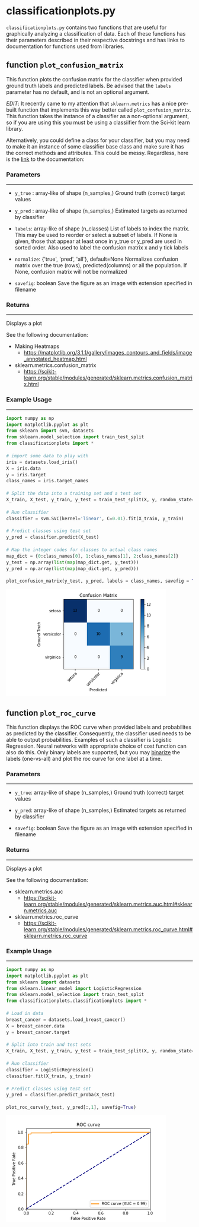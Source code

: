 # classificationplots.py

`classificationplots.py` contains two functions that are useful for graphically analyzing
a classification of data. Each of these functions has their parameters described in their respective docstrings and has links to documentation for functions used from libraries.

## function `plot_confusion_matrix`

This function plots the confusion matrix for the classifier when provided ground truth labels and predicted labels. Be advised that the `labels` parameter has no default, and is not an optional argument. 

_EDIT_: It recently came to my attention that `sklearn.metrics` has a nice pre-built function that implements this way better called `plot_confusion_matrix`. This function takes the instance of a classifier as a non-optional argument, so if you are using this you must be using a classiifier from the Sci-kit learn library. 

Alternatively, you could define a class for your classifier, but you may need to make it an instance of some classifier base class and make sure it has the correct methods and attributes. This could be messy. Regardless, here is the [link](https://scikit-learn.org/stable/modules/generated/sklearn.metrics.plot_confusion_matrix.html#sklearn.metrics.plot_confusion_matrix) to the documentation:

### Parameters
---
- `y_true` : array-like of shape (n_samples,)
        Ground truth (correct) target values

- `y_pred` : array-like of shape (n_samples,)
    Estimated targets as returned by classifier

- `labels`: array-like of shape (n_classes)
    List of labels to index the matrix. This may be used to reorder
    or select a subset of labels. 
    If None is given, those that appear at least once 
    in y_true or y_pred are used in sorted order. Also used
    to label the confusion matrix x and y tick labels

- `normalize`: {'true', 'pred', 'all'}, default=None
    Normalizes confusion matrix over the true (rows),
    predicted(columns) or all the population. If None,
    confusion matrix will not be normalized

- `savefig`: boolean
    Save the figure as an image with extension specified
    in filename

### Returns
--- 
Displays a plot

See the following documentation:

- Making Heatmaps
    * https://matplotlib.org/3.1.1/gallery/images_contours_and_fields/image_annotated_heatmap.html
- sklearn.metrics.confusion_matrix
    * https://scikit-learn.org/stable/modules/generated/sklearn.metrics.confusion_matrix.html


### Example Usage
---

```python
import numpy as np
import matplotlib.pyplot as plt
from sklearn import svm, datasets
from sklearn.model_selection import train_test_split
from classificationplots import *

# import some data to play with
iris = datasets.load_iris()
X = iris.data
y = iris.target
class_names = iris.target_names

# Split the data into a training set and a test set
X_train, X_test, y_train, y_test = train_test_split(X, y, random_state=0)

# Run classifier
classifier = svm.SVC(kernel='linear', C=0.01).fit(X_train, y_train)

# Predict classes using test set
y_pred = classifier.predict(X_test)

# Map the integer codes for classes to actual class names
map_dict = {0:class_names[0], 1:class_names[1], 2:class_names[2]}
y_test = np.array(list(map(map_dict.get, y_test)))
y_pred = np.array(list(map(map_dict.get, y_pred)))

plot_confusion_matrix(y_test, y_pred, labels = class_names, savefig = True)

```

![img1](confusion_plot.png)

## function `plot_roc_curve`

This function displays the ROC curve when provided labels and probabilites as predicted by the classifier. Consequently, the classifier used needs to be able to output probabilities. Examples of such a classifier is Logistic Regression. Neural networks with appropriate choice of cost function can also do this. Only binary labels are supported, but you may [binarize](https://scikit-learn.org/stable/modules/generated/sklearn.preprocessing.label_binarize.html#sklearn.preprocessing.label_binarize) the labels (one-vs-all) and plot the roc curve for one label at a time. 

### Parameters
---
- `y_true`: array-like of shape (n_samples,)
        Ground truth (correct) target values

- `y_pred`: array-like of shape (n_samples,)
        Estimated targets as returned by classifier

- `savefig`: boolean
        Save the figure as an image with extension specified
        in filename

### Returns
---
Displays a plot

See the following documentation:
 
- sklearn.metrics.auc
    * https://scikit-learn.org/stable/modules/generated/sklearn.metrics.auc.html#sklearn.metrics.auc
- sklearn.metrics.roc_curve
    * https://scikit-learn.org/stable/modules/generated/sklearn.metrics.roc_curve.html#sklearn.metrics.roc_curve
    

### Example Usage
---

```python
import numpy as np
import matplotlib.pyplot as plt
from sklearn import datasets
from sklearn.linear_model import LogisticRegression
from sklearn.model_selection import train_test_split
from classificationplots.classificationplots import *

# Load in data
breast_cancer = datasets.load_breast_cancer()
X = breast_cancer.data
y = breast_cancer.target

# Split into train and test sets
X_train, X_test, y_train, y_test = train_test_split(X, y, random_state=0)

# Run classifier
classifier = LogisticRegression()
classifier.fit(X_train, y_train)

# Predict classes using test set
y_pred = classifier.predict_proba(X_test)

plot_roc_curve(y_test, y_pred[:,1], savefig=True)
```

![img2](roc_plot.png)




